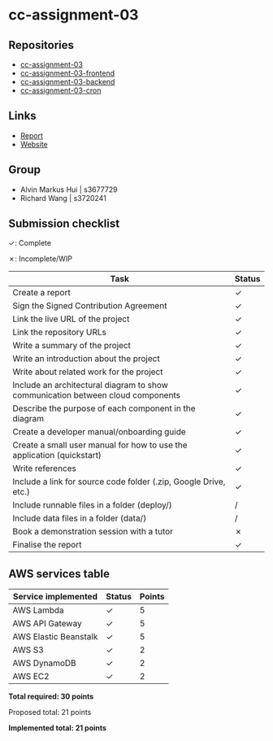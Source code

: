 # cc-assignment-03

## Repositories

- [cc-assignment-03](https://github.com/rw22448/cc-assignment-03)
- [cc-assignment-03-frontend](https://github.com/rw22448/cc-assignment-03-frontend)
- [cc-assignment-03-backend](https://github.com/rw22448/cc-assignment-03-backend)
- [cc-assignment-03-cron](https://github.com/rw22448/cc-assignment-03-cron)

## Links

- [Report](https://docs.google.com/document/d/1Qa9zFfUXDQuWpU_iuvPYOeOJoEjimfYTi_20sckT5iY/edit?usp=sharing)
- [Website](http://cc-ass-03-fe-dev.us-east-1.elasticbeanstalk.com/)

## Group

- Alvin Markus Hui | s3677729
- Richard Wang | s3720241

## Submission checklist

&check;: Complete

&cross;: Incomplete/WIP

| Task                                                                            | Status  |
| ------------------------------------------------------------------------------- | ------- |
| Create a report                                                                 | &check; |
| Sign the Signed Contribution Agreement                                          | &check; |
| Link the live URL of the project                                                | &check; |
| Link the repository URLs                                                        | &check; |
| Write a summary of the project                                                  | &check; |
| Write an introduction about the project                                         | &check; |
| Write about related work for the project                                        | &check; |
| Include an architectural diagram to show communication between cloud components | &check; |
| Describe the purpose of each component in the diagram                           | &check; |
| Create a developer manual/onboarding guide                                      | &check; |
| Create a small user manual for how to use the application (quickstart)          | &check; |
| Write references                                                                | &check; |
| Include a link for source code folder (.zip, Google Drive, etc.)                | &check; |
| Include runnable files in a folder (deploy/)                                    | /       |
| Include data files in a folder (data/)                                          | /       |
| Book a demonstration session with a tutor                                       | &cross; |
| Finalise the report                                                             | &check; |

## AWS services table

| Service implemented   | Status  | Points |
| --------------------- | ------- | ------ |
| AWS Lambda            | &check; | 5      |
| AWS API Gateway       | &check; | 5      |
| AWS Elastic Beanstalk | &check; | 5      |
| AWS S3                | &check; | 2      |
| AWS DynamoDB          | &check; | 2      |
| AWS EC2               | &check; | 2      |

**Total required: 30 points**

Proposed total: 21 points

**Implemented total: 21 points**
